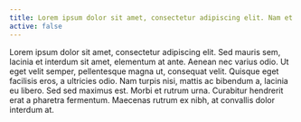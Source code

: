 ```yaml
---
title: Lorem ipsum dolor sit amet, consectetur adipiscing elit. Nam et dictum ante. Mauris eget luctus leo. Sed a purus at nulla elementum iaculis vitae vitae quam.
active: false
---
```


Lorem ipsum dolor sit amet, consectetur adipiscing elit. Sed mauris sem, lacinia et interdum sit amet, elementum at ante. Aenean nec varius odio. Ut eget velit semper, pellentesque magna ut, consequat velit. Quisque eget facilisis eros, a ultricies odio. Nam turpis nisi, mattis ac bibendum a, lacinia eu libero. Sed sed maximus est. Morbi et rutrum urna. Curabitur hendrerit erat a pharetra fermentum. Maecenas rutrum ex nibh, at convallis dolor interdum at.
